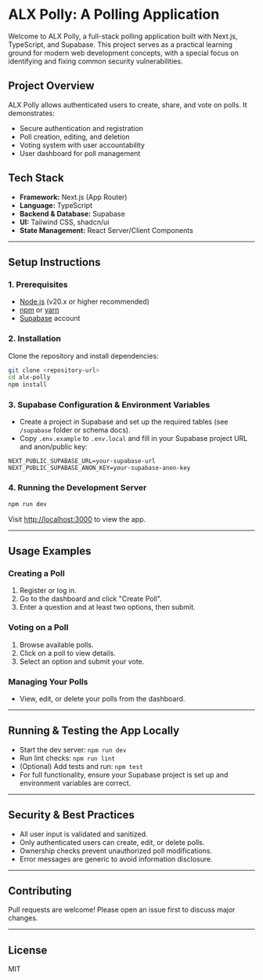# ALX Polly: A Polling Application

Welcome to ALX Polly, a full-stack polling application built with Next.js, TypeScript, and Supabase. This project serves as a practical learning ground for modern web development concepts, with a special focus on identifying and fixing common security vulnerabilities.

## Project Overview

ALX Polly allows authenticated users to create, share, and vote on polls. It demonstrates:

- Secure authentication and registration
- Poll creation, editing, and deletion
- Voting system with user accountability
- User dashboard for poll management

## Tech Stack

- **Framework:** Next.js (App Router)
- **Language:** TypeScript
- **Backend & Database:** Supabase
- **UI:** Tailwind CSS, shadcn/ui
- **State Management:** React Server/Client Components

---

## Setup Instructions

### 1. Prerequisites

- [Node.js](https://nodejs.org/) (v20.x or higher recommended)
- [npm](https://www.npmjs.com/) or [yarn](https://yarnpkg.com/)
- [Supabase](https://supabase.io/) account

### 2. Installation

Clone the repository and install dependencies:

```bash
git clone <repository-url>
cd alx-polly
npm install
```

### 3. Supabase Configuration & Environment Variables

- Create a project in Supabase and set up the required tables (see `/supabase` folder or schema docs).
- Copy `.env.example` to `.env.local` and fill in your Supabase project URL and anon/public key:

```
NEXT_PUBLIC_SUPABASE_URL=your-supabase-url
NEXT_PUBLIC_SUPABASE_ANON_KEY=your-supabase-anon-key
```

### 4. Running the Development Server

```bash
npm run dev
```

Visit [http://localhost:3000](http://localhost:3000) to view the app.

---

## Usage Examples

### Creating a Poll

1.  Register or log in.
2.  Go to the dashboard and click "Create Poll".
3.  Enter a question and at least two options, then submit.

### Voting on a Poll

1.  Browse available polls.
2.  Click on a poll to view details.
3.  Select an option and submit your vote.

### Managing Your Polls

- View, edit, or delete your polls from the dashboard.

---

## Running & Testing the App Locally

- Start the dev server: `npm run dev`
- Run lint checks: `npm run lint`
- (Optional) Add tests and run: `npm test`
- For full functionality, ensure your Supabase project is set up and environment variables are correct.

---

## Security & Best Practices

- All user input is validated and sanitized.
- Only authenticated users can create, edit, or delete polls.
- Ownership checks prevent unauthorized poll modifications.
- Error messages are generic to avoid information disclosure.

---

## Contributing

Pull requests are welcome! Please open an issue first to discuss major changes.

---

## License

MIT
